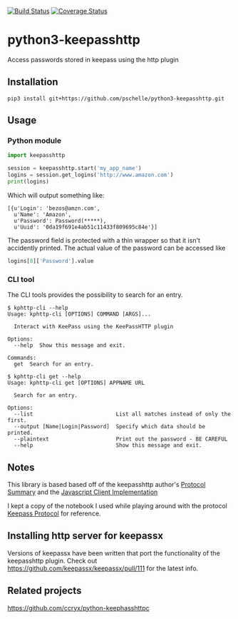 [![Build Status](https://travis-ci.org/MarkusFreitag/python3-keepasshttp.svg?branch=master)](https://travis-ci.org/MarkusFreitag/python3-keepasshttp)
[![Coverage Status](https://coveralls.io/repos/github/MarkusFreitag/python3-keepasshttp/badge.svg?branch=master)](https://coveralls.io/github/MarkusFreitag/python3-keepasshttp?branch=master)


# python3-keepasshttp
Access passwords stored in keepass using the http plugin 

## Installation

`pip3 install git+https://github.com/pschelle/python3-keepasshttp.git`

## Usage

### Python module
```python
import keepasshttp

session = keepasshttp.start('my_app_name')
logins = session.get_logins('http://www.amazon.com')
print(logins)
```

Which will output something like:

```
[{u'Login': 'bezos@amzn.com',
  u'Name': 'Amazon',
  u'Password': Password(*****),
  u'Uuid': '0da19f691e4ab51c11433f809695c84e'}]
```

The password field is protected with a thin wrapper so that it
isn't accidently printed.  The actual value of the password can
be accessed like

```python
logins[0]['Password'].value
```

### CLI tool
The CLI tools provides the possibility to search for an entry.
```
$ kphttp-cli --help
Usage: kphttp-cli [OPTIONS] COMMAND [ARGS]...

  Interact with KeePass using the KeePassHTTP plugin

Options:
  --help  Show this message and exit.

Commands:
  get  Search for an entry.
```
```
$ kphttp-cli get --help
Usage: kphttp-cli get [OPTIONS] APPNAME URL

  Search for an entry.

Options:
  --list                          List all matches instead of only the first.
  --output [Name|Login|Password]  Specify which data should be printed.
  --plaintext                     Print out the password - BE CAREFUL
  --help                          Show this message and exit.
```


## Notes

This library is based based off of the keepasshttp author's
[Protocol Summary](https://github.com/pfn/keepasshttp#protocol)
and the
[Javascript Client Implementation](https://github.com/pfn/passifox/blob/master/chromeipass/background/keepass.js)

I kept a copy of the notebook I used while playing around with the
protocol
[Keepass Protocol](https://github.com/jobevers/python-keepasshttp/blob/master/Keepass%20Protocol.ipynb)
for reference.

## Installing http server for keepassx

Versions of keepassx have been written that port the functionality of
the keepasshttp plugin. Check out
https://github.com/keepassx/keepassx/pull/111 for the latest info.

## Related projects

https://github.com/ccryx/python-keephasshttpc
